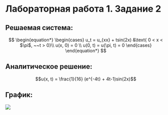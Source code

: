 # Лабораторная работа 1. Задание 2
## Решаемая система:
$$
\begin{equation*} 
 \begin{cases}
   u_t = u_{xx} + tsin(2x) &\text{  0 < x < $\pi$,  ~~t > 0}\\
   u(x, 0) = 0 \\
   u(0, t) = u(\pi, t) = 0
 \end{cases}
\end{equation*}
$$
## Аналитическое решение:
$$u(x, t) = \frac{1}{16} (e^{-4t} + 4t-1)sin(2x)$$
## График:
![](/lab_3_1.png)